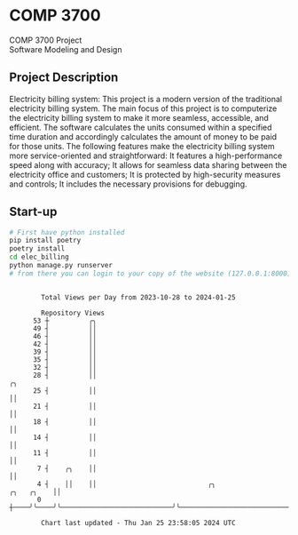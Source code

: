 # COMP 3700
COMP 3700 Project  
Software Modeling and Design
## Project Description
Electricity billing system: This project is a modern version of the traditional electricity billing system. The main focus of this project is to computerize the electricity billing system to make it more seamless, accessible, and efficient. The software calculates the units consumed within a specified time duration and accordingly calculates the amount of money to be paid for those units. The following features make the electricity billing system more service-oriented and straightforward: It features a high-performance speed along with accuracy; It allows for seamless data sharing between the electricity office and customers; It is protected by high-security measures and controls; It includes the necessary provisions for debugging.

## Start-up
```bash
# First have python installed
pip install poetry
poetry install
cd elec_billing
python manage.py runserver
# from there you can login to your copy of the website (127.0.0.1:8000), default creds are admin/admin
```

```

        Total Views per Day from 2023-10-28 to 2024-01-25

        Repository Views
      53 ┼          ╭╮
      49 ┤          ││
      46 ┤          ││
      42 ┤          ││
      39 ┤          ││
      35 ┤          ││
      32 ┤          ││
      28 ┤          ││                                                                          ╭╮
      25 ┤          ││                                                                          ││
      21 ┤          ││                                                                          ││
      18 ┤          ││                                                                          ││
      14 ┤          ││                                                                          ││
      11 ┤          ││                                                                          ││
       7 ┤    ╭╮    ││                                                                          ││
       4 ┤    ││    ││                            ╭╮                                 ╭╮   ╭╮    ││
       0 ┼────╯╰────╯╰────────────────────────────╯╰─────────────────────────────────╯╰───╯╰────╯╰─

        Chart last updated - Thu Jan 25 23:58:05 2024 UTC
        
```
